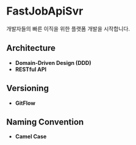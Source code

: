 # FastJobApiSvr

개발자들의 빠른 이직을 위한 플랫폼 개발을 시작합니다.

## Architecture

- **Domain-Driven Design (DDD)**
- **RESTful API**

## Versioning

- **GitFlow**

## Naming Convention

- **Camel Case**
